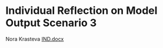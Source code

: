 # Individual Reflection on Model Output Scenario 3
Nora Krasteva
[IND.docx](https://github.com/nora-krasteva/model_output_individual_discussion/files/10289858/IND.docx)
